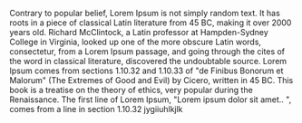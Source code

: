 Contrary to popular belief, Lorem Ipsum is not simply random text. It has roots in a piece of classical Latin literature 
from 45 BC, making it over 2000 years old. Richard McClintock, a Latin professor at Hampden-Sydney College in Virginia, 
looked up one of the more obscure Latin words, consectetur, from a Lorem Ipsum passage, and going through the cites of 
the word in classical literature, discovered the undoubtable source. Lorem Ipsum comes from sections 1.10.32 and 1.10.33 
of "de Finibus Bonorum et Malorum" (The Extremes of Good and Evil) by Cicero, written in 45 BC. This book is a treatise 
on the theory of ethics, very popular during the Renaissance. The first line of Lorem Ipsum, "Lorem ipsum dolor sit amet..
", comes from a line in section 1.10.32 jygiiuhlkjlk
